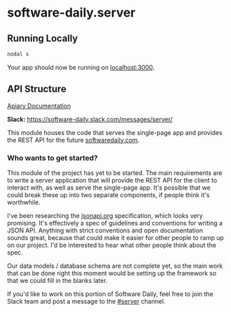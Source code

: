 # software-daily.server

## Running Locally

```sh
nodal s
```

Your app should now be running on [localhost:3000](http://localhost:3000/).


## API Structure
[Apiary Documentation](http://docs.softwaredaily.apiary.io/)

**Slack:** https://software-daily.slack.com/messages/server/

This module houses the code that serves the single-page app and provides the REST API for the future [softwaredaily.com](http://softwaredaily.com).

### Who wants to get started?

This module of the project has yet to be started. The main requirements are to write a server application that will provide the REST API for the client to interact with, as well as serve the single-page app. It's possible that we could break these up into two separate components, if people think it's worthwhile.

I've been researching the [jsonapi.org](http://jsonapi.org) specification, which looks very promising. It's effectively a spec of guidelines and conventions for writing a JSON API. Anything with strict conventions and open documentation sounds great, because that could make it easier for other people to ramp up on our project. I'd be interested to hear what other people think about the spec.

Our data models / database schema are not complete yet, so the main work that can be done right this moment would be setting up the framework so that we could fill in the blanks later.

If you'd like to work on this portion of Software Daily, feel free to join the Slack team and post a message to the [#server](https://software-daily.slack.com/messages/server/) channel.
